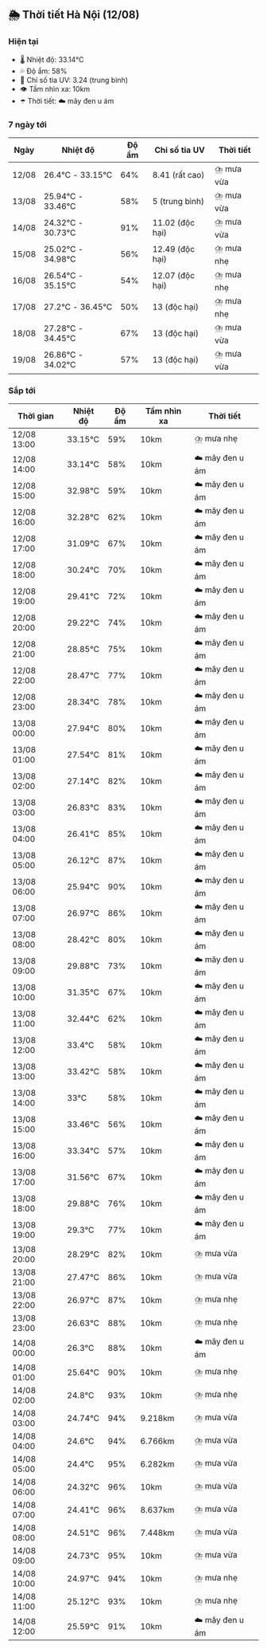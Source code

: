 ## 🌦️ Thời tiết Hà Nội (12/08)

### Hiện tại

- 🌡️ Nhiệt độ: 33.14℃
- 💦 Độ ẩm: 58%
- 🌟 Chỉ số tia UV: 3.24 (trung bình)
- 👁️ Tầm nhìn xa: 10km
- ☂️ Thời tiết: ☁️ mây đen u ám

### 7 ngày tới

| Ngày | Nhiệt độ | Độ ẩm | Chỉ số tia UV | Thời tiết |
| --- | --- | --- | --- | --- |
| 12/08 | 26.4℃ - 33.15℃ | 64% | 8.41 (rất cao) | ⛈️ mưa vừa |
| 13/08 | 25.94℃ - 33.46℃ | 58% | 5 (trung bình) | ⛈️ mưa vừa |
| 14/08 | 24.32℃ - 30.73℃ | 91% | 11.02 (độc hại) | ⛈️ mưa vừa |
| 15/08 | 25.02℃ - 34.98℃ | 56% | 12.49 (độc hại) | ⛈️ mưa nhẹ |
| 16/08 | 26.54℃ - 35.15℃ | 54% | 12.07 (độc hại) | ⛈️ mưa nhẹ |
| 17/08 | 27.2℃ - 36.45℃ | 50% | 13 (độc hại) | ⛈️ mưa nhẹ |
| 18/08 | 27.28℃ - 34.45℃ | 67% | 13 (độc hại) | ⛈️ mưa vừa |
| 19/08 | 26.86℃ - 34.02℃ | 57% | 13 (độc hại) | ⛈️ mưa vừa |

### Sắp tới

| Thời gian | Nhiệt độ | Độ ẩm | Tầm nhìn xa | Thời tiết |
| --- | --- | --- | --- | --- |
| 12/08 13:00 | 33.15℃ | 59% | 10km | ⛈️ mưa nhẹ |
| 12/08 14:00 | 33.14℃ | 58% | 10km | ☁️ mây đen u ám |
| 12/08 15:00 | 32.98℃ | 59% | 10km | ☁️ mây đen u ám |
| 12/08 16:00 | 32.28℃ | 62% | 10km | ☁️ mây đen u ám |
| 12/08 17:00 | 31.09℃ | 67% | 10km | ☁️ mây đen u ám |
| 12/08 18:00 | 30.24℃ | 70% | 10km | ☁️ mây đen u ám |
| 12/08 19:00 | 29.41℃ | 72% | 10km | ☁️ mây đen u ám |
| 12/08 20:00 | 29.22℃ | 74% | 10km | ☁️ mây đen u ám |
| 12/08 21:00 | 28.85℃ | 75% | 10km | ☁️ mây đen u ám |
| 12/08 22:00 | 28.47℃ | 77% | 10km | ☁️ mây đen u ám |
| 12/08 23:00 | 28.34℃ | 78% | 10km | ☁️ mây đen u ám |
| 13/08 00:00 | 27.94℃ | 80% | 10km | ☁️ mây đen u ám |
| 13/08 01:00 | 27.54℃ | 81% | 10km | ☁️ mây đen u ám |
| 13/08 02:00 | 27.14℃ | 82% | 10km | ☁️ mây đen u ám |
| 13/08 03:00 | 26.83℃ | 83% | 10km | ☁️ mây đen u ám |
| 13/08 04:00 | 26.41℃ | 85% | 10km | ☁️ mây đen u ám |
| 13/08 05:00 | 26.12℃ | 87% | 10km | ☁️ mây đen u ám |
| 13/08 06:00 | 25.94℃ | 90% | 10km | ☁️ mây đen u ám |
| 13/08 07:00 | 26.97℃ | 86% | 10km | ☁️ mây đen u ám |
| 13/08 08:00 | 28.42℃ | 80% | 10km | ☁️ mây đen u ám |
| 13/08 09:00 | 29.88℃ | 73% | 10km | ☁️ mây đen u ám |
| 13/08 10:00 | 31.35℃ | 67% | 10km | ☁️ mây đen u ám |
| 13/08 11:00 | 32.44℃ | 62% | 10km | ☁️ mây đen u ám |
| 13/08 12:00 | 33.4℃ | 58% | 10km | ☁️ mây đen u ám |
| 13/08 13:00 | 33.42℃ | 58% | 10km | ☁️ mây đen u ám |
| 13/08 14:00 | 33℃ | 58% | 10km | ☁️ mây đen u ám |
| 13/08 15:00 | 33.46℃ | 56% | 10km | ☁️ mây đen u ám |
| 13/08 16:00 | 33.34℃ | 57% | 10km | ☁️ mây đen u ám |
| 13/08 17:00 | 31.56℃ | 67% | 10km | ☁️ mây đen u ám |
| 13/08 18:00 | 29.88℃ | 76% | 10km | ☁️ mây đen u ám |
| 13/08 19:00 | 29.3℃ | 77% | 10km | ☁️ mây đen u ám |
| 13/08 20:00 | 28.29℃ | 82% | 10km | ⛈️ mưa vừa |
| 13/08 21:00 | 27.47℃ | 86% | 10km | ⛈️ mưa vừa |
| 13/08 22:00 | 26.97℃ | 87% | 10km | ⛈️ mưa nhẹ |
| 13/08 23:00 | 26.63℃ | 88% | 10km | ⛈️ mưa nhẹ |
| 14/08 00:00 | 26.3℃ | 88% | 10km | ☁️ mây đen u ám |
| 14/08 01:00 | 25.64℃ | 90% | 10km | ⛈️ mưa nhẹ |
| 14/08 02:00 | 24.8℃ | 93% | 10km | ⛈️ mưa nhẹ |
| 14/08 03:00 | 24.74℃ | 94% | 9.218km | ⛈️ mưa vừa |
| 14/08 04:00 | 24.6℃ | 94% | 6.766km | ⛈️ mưa vừa |
| 14/08 05:00 | 24.4℃ | 95% | 6.282km | ⛈️ mưa vừa |
| 14/08 06:00 | 24.32℃ | 96% | 10km | ⛈️ mưa vừa |
| 14/08 07:00 | 24.41℃ | 96% | 8.637km | ⛈️ mưa vừa |
| 14/08 08:00 | 24.51℃ | 96% | 7.448km | ⛈️ mưa vừa |
| 14/08 09:00 | 24.73℃ | 95% | 10km | ⛈️ mưa vừa |
| 14/08 10:00 | 24.97℃ | 94% | 10km | ⛈️ mưa nhẹ |
| 14/08 11:00 | 25.12℃ | 93% | 10km | ⛈️ mưa nhẹ |
| 14/08 12:00 | 25.59℃ | 91% | 10km | ☁️ mây đen u ám |
